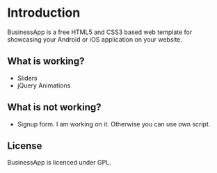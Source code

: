 # Introduction
BusinessApp is a free HTML5 and CSS3 based web template for showcasing your Android or iOS application on your website.

## What is working?

- Sliders
- jQuery Animations

## What is not working?

- Signup form. I am working on it. Otherwise you can use own script.

## License
BusinessApp is licenced under GPL.
